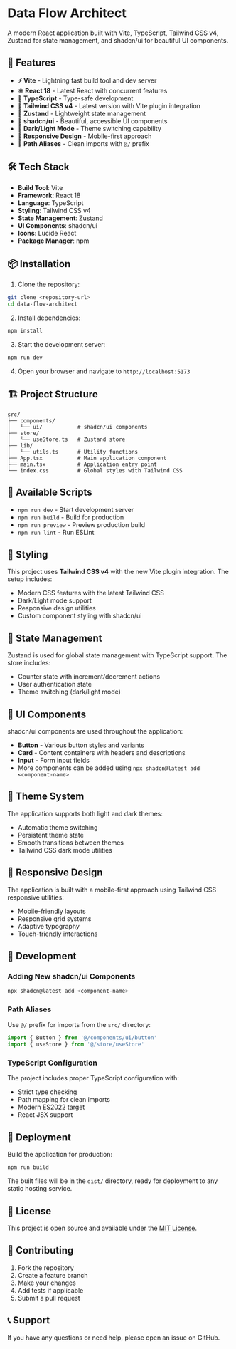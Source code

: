 # Data Flow Architect

A modern React application built with Vite, TypeScript, Tailwind CSS v4, Zustand for state management, and shadcn/ui for beautiful UI components.

## 🚀 Features

- **⚡ Vite** - Lightning fast build tool and dev server
- **⚛️ React 18** - Latest React with concurrent features
- **📘 TypeScript** - Type-safe development
- **🎨 Tailwind CSS v4** - Latest version with Vite plugin integration
- **🔄 Zustand** - Lightweight state management
- **🎯 shadcn/ui** - Beautiful, accessible UI components
- **🌙 Dark/Light Mode** - Theme switching capability
- **📱 Responsive Design** - Mobile-first approach
- **🔧 Path Aliases** - Clean imports with `@/` prefix

## 🛠️ Tech Stack

- **Build Tool**: Vite
- **Framework**: React 18
- **Language**: TypeScript
- **Styling**: Tailwind CSS v4
- **State Management**: Zustand
- **UI Components**: shadcn/ui
- **Icons**: Lucide React
- **Package Manager**: npm

## 📦 Installation

1. Clone the repository:
```bash
git clone <repository-url>
cd data-flow-architect
```

2. Install dependencies:
```bash
npm install
```

3. Start the development server:
```bash
npm run dev
```

4. Open your browser and navigate to `http://localhost:5173`

## 🏗️ Project Structure

```
src/
├── components/
│   └── ui/           # shadcn/ui components
├── store/
│   └── useStore.ts   # Zustand store
├── lib/
│   └── utils.ts      # Utility functions
├── App.tsx           # Main application component
├── main.tsx          # Application entry point
└── index.css         # Global styles with Tailwind CSS
```

## 🎯 Available Scripts

- `npm run dev` - Start development server
- `npm run build` - Build for production
- `npm run preview` - Preview production build
- `npm run lint` - Run ESLint

## 🎨 Styling

This project uses **Tailwind CSS v4** with the new Vite plugin integration. The setup includes:

- Modern CSS features with the latest Tailwind CSS
- Dark/Light mode support
- Responsive design utilities
- Custom component styling with shadcn/ui

## 🔄 State Management

Zustand is used for global state management with TypeScript support. The store includes:

- Counter state with increment/decrement actions
- User authentication state
- Theme switching (dark/light mode)

## 🎯 UI Components

shadcn/ui components are used throughout the application:

- **Button** - Various button styles and variants
- **Card** - Content containers with headers and descriptions
- **Input** - Form input fields
- More components can be added using `npx shadcn@latest add <component-name>`

## 🌙 Theme System

The application supports both light and dark themes:

- Automatic theme switching
- Persistent theme state
- Smooth transitions between themes
- Tailwind CSS dark mode utilities

## 📱 Responsive Design

The application is built with a mobile-first approach using Tailwind CSS responsive utilities:

- Mobile-friendly layouts
- Responsive grid systems
- Adaptive typography
- Touch-friendly interactions

## 🔧 Development

### Adding New shadcn/ui Components

```bash
npx shadcn@latest add <component-name>
```

### Path Aliases

Use `@/` prefix for imports from the `src/` directory:

```typescript
import { Button } from '@/components/ui/button'
import { useStore } from '@/store/useStore'
```

### TypeScript Configuration

The project includes proper TypeScript configuration with:

- Strict type checking
- Path mapping for clean imports
- Modern ES2022 target
- React JSX support

## 🚀 Deployment

Build the application for production:

```bash
npm run build
```

The built files will be in the `dist/` directory, ready for deployment to any static hosting service.

## 📄 License

This project is open source and available under the [MIT License](LICENSE).

## 🤝 Contributing

1. Fork the repository
2. Create a feature branch
3. Make your changes
4. Add tests if applicable
5. Submit a pull request

## 📞 Support

If you have any questions or need help, please open an issue on GitHub.
